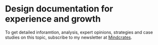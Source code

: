 # Design documentation for experience and growth

To get detailed inforamtion, analysis, expert opinions, strategies and case studies on this topic, subscribe to my newsletter at [Mindcrates](https://codingnninja.substack.com).